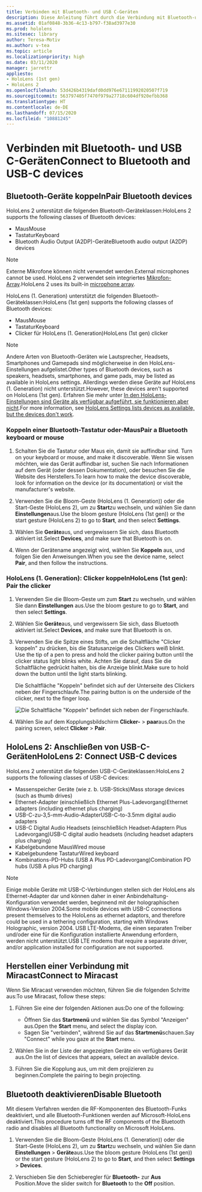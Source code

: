 ```yaml
---
title: Verbinden mit Bluetooth- und USB C-Geräten
description: Diese Anleitung führt durch die Verbindung mit Bluetooth-und USB-C-Geräten und-Zubehör.
ms.assetid: 01af0848-3b36-4c13-b797-f38ad3977e30
ms.prod: hololens
ms.sitesec: library
author: Teresa-Motiv
ms.author: v-tea
ms.topic: article
ms.localizationpriority: high
ms.date: 03/11/2020
manager: jarrettr
appliesto:
- HoloLens (1st gen)
- HoloLens 2
ms.openlocfilehash: 53d426b4319dafd0dd976e67111992020507f719
ms.sourcegitcommit: 563797405f7470f979a27718c604df920efbb368
ms.translationtype: HT
ms.contentlocale: de-DE
ms.lasthandoff: 07/15/2020
ms.locfileid: "10881245"
---
```

# <span data-ttu-id="a529d-103">Verbinden mit Bluetooth- und USB C-Geräten</span><span class="sxs-lookup"><span data-stu-id="a529d-103">Connect to Bluetooth and USB-C devices</span></span>

## <span data-ttu-id="a529d-104">Bluetooth-Geräte koppeln</span><span class="sxs-lookup"><span data-stu-id="a529d-104">Pair Bluetooth devices</span></span>

<span data-ttu-id="a529d-105">HoloLens 2 unterstützt die folgenden Bluetooth-Geräteklassen:</span><span class="sxs-lookup"><span data-stu-id="a529d-105">HoloLens 2 supports the following classes of Bluetooth devices:</span></span>

- <span data-ttu-id="a529d-106">Maus</span><span class="sxs-lookup"><span data-stu-id="a529d-106">Mouse</span></span>
- <span data-ttu-id="a529d-107">Tastatur</span><span class="sxs-lookup"><span data-stu-id="a529d-107">Keyboard</span></span>
- <span data-ttu-id="a529d-108">Bluetooth Audio Output (A2DP)-Geräte</span><span class="sxs-lookup"><span data-stu-id="a529d-108">Bluetooth audio output (A2DP) devices</span></span>

> [!NOTE]
> <span data-ttu-id="a529d-109">Externe Mikrofone können nicht verwendet werden.</span><span class="sxs-lookup"><span data-stu-id="a529d-109">External microphones cannot be used.</span></span> <span data-ttu-id="a529d-110">HoloLens 2 verwendet sein integriertes [Mikrofon-Array](hololens2-hardware.md#audio-and-speech).</span><span class="sxs-lookup"><span data-stu-id="a529d-110">HoloLens 2 uses its built-in [microphone array](hololens2-hardware.md#audio-and-speech).</span></span>

<span data-ttu-id="a529d-111">HoloLens (1. Generation) unterstützt die folgenden Bluetooth-Geräteklassen:</span><span class="sxs-lookup"><span data-stu-id="a529d-111">HoloLens (1st gen) supports the following classes of Bluetooth devices:</span></span>

- <span data-ttu-id="a529d-112">Maus</span><span class="sxs-lookup"><span data-stu-id="a529d-112">Mouse</span></span>
- <span data-ttu-id="a529d-113">Tastatur</span><span class="sxs-lookup"><span data-stu-id="a529d-113">Keyboard</span></span>
- <span data-ttu-id="a529d-114">Clicker für HoloLens (1. Generation)</span><span class="sxs-lookup"><span data-stu-id="a529d-114">HoloLens (1st gen) clicker</span></span>

> [!NOTE]
> <span data-ttu-id="a529d-115">Andere Arten von Bluetooth-Geräten wie Lautsprecher, Headsets, Smartphones und Gamepads sind möglicherweise in den HoloLens-Einstellungen aufgelistet.</span><span class="sxs-lookup"><span data-stu-id="a529d-115">Other types of Bluetooth devices, such as speakers, headsets, smartphones, and game pads, may be listed as available in HoloLens settings.</span></span> <span data-ttu-id="a529d-116">Allerdings werden diese Geräte auf HoloLens (1. Generation) nicht unterstützt.</span><span class="sxs-lookup"><span data-stu-id="a529d-116">However, these devices aren't supported on HoloLens (1st gen).</span></span> <span data-ttu-id="a529d-117">Erfahren Sie mehr unter [In den HoloLens-Einstellungen sind Geräte als verfügbar aufgeführt, sie funktionieren aber nicht](hololens-FAQ.md#hololens-settings-lists-devices-as-available-but-the-devices-dont-work).</span><span class="sxs-lookup"><span data-stu-id="a529d-117">For more information, see [HoloLens Settings lists devices as available, but the devices don't work](hololens-FAQ.md#hololens-settings-lists-devices-as-available-but-the-devices-dont-work).</span></span>

### <span data-ttu-id="a529d-118">Koppeln einer Bluetooth-Tastatur oder-Maus</span><span class="sxs-lookup"><span data-stu-id="a529d-118">Pair a Bluetooth keyboard or mouse</span></span>

1. <span data-ttu-id="a529d-119">Schalten Sie die Tastatur oder Maus ein, damit sie auffindbar sind. </span><span class="sxs-lookup"><span data-stu-id="a529d-119">Turn on your keyboard or mouse, and make it discoverable.</span></span> <span data-ttu-id="a529d-120">Wenn Sie wissen möchten, wie das Gerät auffindbar ist, suchen Sie nach Informationen auf dem Gerät (oder dessen Dokumentation), oder besuchen Sie die Website des Herstellers.</span><span class="sxs-lookup"><span data-stu-id="a529d-120">To learn how to make the device discoverable, look for information on the device (or its documentation) or visit the manufacturer's website.</span></span>

1. <span data-ttu-id="a529d-121">Verwenden Sie die Bloom-Geste (HoloLens (1. Generation)) oder die Start-Geste (HoloLens 2), um zu **Start**zu wechseln, und wählen Sie dann **Einstellungen**aus.</span><span class="sxs-lookup"><span data-stu-id="a529d-121">Use the bloom gesture (HoloLens (1st gen)) or the start gesture (HoloLens 2) to go to **Start**, and then select **Settings**.</span></span>

1. <span data-ttu-id="a529d-122">Wählen Sie **Geräte**aus, und vergewissern Sie sich, dass Bluetooth aktiviert ist.</span><span class="sxs-lookup"><span data-stu-id="a529d-122">Select **Devices**, and make sure that Bluetooth is on.</span></span>  

1. <span data-ttu-id="a529d-123">Wenn der Gerätename angezeigt wird, wählen Sie **Koppeln** aus, und folgen Sie den Anweisungen.</span><span class="sxs-lookup"><span data-stu-id="a529d-123">When you see the device name, select **Pair**, and then follow the instructions.</span></span>

### <span data-ttu-id="a529d-124">HoloLens (1. Generation): Clicker koppeln</span><span class="sxs-lookup"><span data-stu-id="a529d-124">HoloLens (1st gen): Pair the clicker</span></span>

1. <span data-ttu-id="a529d-125">Verwenden Sie die Bloom-Geste um zum **Start** zu wechseln, und wählen Sie dann **Einstellungen** aus.</span><span class="sxs-lookup"><span data-stu-id="a529d-125">Use the bloom gesture to go to **Start**, and then select **Settings**.</span></span>

1. <span data-ttu-id="a529d-126">Wählen Sie **Geräte**aus, und vergewissern Sie sich, dass Bluetooth aktiviert ist.</span><span class="sxs-lookup"><span data-stu-id="a529d-126">Select **Devices**, and make sure that Bluetooth is on.</span></span>

1. <span data-ttu-id="a529d-127">Verwenden Sie die Spitze eines Stifts, um die Schaltfläche "Clicker koppeln" zu drücken, bis die Statusanzeige des Clickers weiß blinkt. </span><span class="sxs-lookup"><span data-stu-id="a529d-127">Use the tip of a pen to press and hold the clicker pairing button until the clicker status light blinks white.</span></span> <span data-ttu-id="a529d-128">Achten Sie darauf, dass Sie die Schaltfläche gedrückt halten, bis die Anzeige blinkt.</span><span class="sxs-lookup"><span data-stu-id="a529d-128">Make sure to hold down the button until the light starts blinking.</span></span>  

   <span data-ttu-id="a529d-129">Die Schaltfläche "Koppeln" befindet sich auf der Unterseite des Clickers neben der Fingerschlaufe.</span><span class="sxs-lookup"><span data-stu-id="a529d-129">The pairing button is on the underside of the clicker, next to the finger loop.</span></span>
   
   ![Die Schaltfläche "Koppeln" befindet sich neben der Fingerschlaufe.](images/use-hololens-clicker-1.png)
   
1. <span data-ttu-id="a529d-131">Wählen Sie auf dem Kopplungsbildschirm **Clicker-** > **paar**aus.</span><span class="sxs-lookup"><span data-stu-id="a529d-131">On the pairing screen, select **Clicker** > **Pair**.</span></span>

## <span data-ttu-id="a529d-132">HoloLens 2: Anschließen von USB-C-Geräten</span><span class="sxs-lookup"><span data-stu-id="a529d-132">HoloLens 2: Connect USB-C devices</span></span>

<span data-ttu-id="a529d-133">HoloLens 2 unterstützt die folgenden USB-C-Geräteklassen:</span><span class="sxs-lookup"><span data-stu-id="a529d-133">HoloLens 2 supports the following classes of USB-C devices:</span></span>

- <span data-ttu-id="a529d-134">Massenspeicher Geräte (wie z. b. USB-Sticks)</span><span class="sxs-lookup"><span data-stu-id="a529d-134">Mass storage devices (such as thumb drives)</span></span>
- <span data-ttu-id="a529d-135">Ethernet-Adapter (einschließlich Ethernet Plus-Ladevorgang)</span><span class="sxs-lookup"><span data-stu-id="a529d-135">Ethernet adapters (including ethernet plus charging)</span></span>
- <span data-ttu-id="a529d-136">USB-C-zu-3,5-mm-Audio-Adapter</span><span class="sxs-lookup"><span data-stu-id="a529d-136">USB-C-to-3.5mm digital audio adapters</span></span>
- <span data-ttu-id="a529d-137">USB-C Digital Audio Headsets (einschließlich Headset-Adaptern Plus Ladevorgang)</span><span class="sxs-lookup"><span data-stu-id="a529d-137">USB-C digital audio headsets (including headset adapters plus charging)</span></span>
- <span data-ttu-id="a529d-138">Kabelgebundene Maus</span><span class="sxs-lookup"><span data-stu-id="a529d-138">Wired mouse</span></span>
- <span data-ttu-id="a529d-139">Kabelgebundene Tastatur</span><span class="sxs-lookup"><span data-stu-id="a529d-139">Wired keyboard</span></span>
- <span data-ttu-id="a529d-140">Kombinations-PD-Hubs (USB A Plus PD-Ladevorgang)</span><span class="sxs-lookup"><span data-stu-id="a529d-140">Combination PD hubs (USB A plus PD charging)</span></span>

> [!NOTE]
> <span data-ttu-id="a529d-141">Einige mobile Geräte mit USB-C-Verbindungen stellen sich der HoloLens als Ethernet-Adapter dar und können daher in einer Anbindehaltung-Konfiguration verwendet werden, beginnend mit der holographischen Windows-Version 2004.</span><span class="sxs-lookup"><span data-stu-id="a529d-141">Some mobile devices with USB-C connections present themselves to the HoloLens as ethernet adaptors, and therefore could be used in a tethering configuration, starting with Windows Holographic, version 2004.</span></span> <span data-ttu-id="a529d-142">USB LTE-Modems, die einen separaten Treiber und/oder eine für die Konfiguration installierte Anwendung erfordern, werden nicht unterstützt.</span><span class="sxs-lookup"><span data-stu-id="a529d-142">USB LTE modems that require a separate driver, and/or application installed for configuration are not supported.</span></span>

## <span data-ttu-id="a529d-143">Herstellen einer Verbindung mit Miracast</span><span class="sxs-lookup"><span data-stu-id="a529d-143">Connect to Miracast</span></span>

<span data-ttu-id="a529d-144">Wenn Sie Miracast verwenden möchten, führen Sie die folgenden Schritte aus:</span><span class="sxs-lookup"><span data-stu-id="a529d-144">To use Miracast, follow these steps:</span></span>

1. <span data-ttu-id="a529d-145">Führen Sie eine der folgenden Aktionen aus:</span><span class="sxs-lookup"><span data-stu-id="a529d-145">Do one of the following:</span></span>  

   - <span data-ttu-id="a529d-146">Öffnen Sie das **Startmenü** und wählen Sie das Symbol "Anzeigen" aus.</span><span class="sxs-lookup"><span data-stu-id="a529d-146">Open the **Start** menu, and select the display icon.</span></span>
   - <span data-ttu-id="a529d-147">Sagen Sie "verbinden", während Sie auf das **Startmenü**schauen.</span><span class="sxs-lookup"><span data-stu-id="a529d-147">Say "Connect" while you gaze at the **Start** menu.</span></span>  

1. <span data-ttu-id="a529d-148">Wählen Sie in der Liste der angezeigten Geräte ein verfügbares Gerät aus.</span><span class="sxs-lookup"><span data-stu-id="a529d-148">On the list of devices that appears, select an available device.</span></span>

1. <span data-ttu-id="a529d-149">Führen Sie die Kopplung aus, um mit dem projizieren zu beginnen.</span><span class="sxs-lookup"><span data-stu-id="a529d-149">Complete the pairing to begin projecting.</span></span>

## <span data-ttu-id="a529d-150">Bluetooth deaktivieren</span><span class="sxs-lookup"><span data-stu-id="a529d-150">Disable Bluetooth</span></span>

<span data-ttu-id="a529d-151">Mit diesem Verfahren werden die RF-Komponenten des Bluetooth-Funks deaktiviert, und alle Bluetooth-Funktionen werden auf Microsoft-HoloLens deaktiviert.</span><span class="sxs-lookup"><span data-stu-id="a529d-151">This procedure turns off the RF components of the Bluetooth radio and disables all Bluetooth functionality on Microsoft HoloLens.</span></span>

1. <span data-ttu-id="a529d-152">Verwenden Sie die Bloom-Geste (HoloLens (1. Generation)) oder die Start-Geste (HoloLens 2), um zu **Start**zu wechseln, und wählen Sie dann **Einstellungen** > **Geräte**aus.</span><span class="sxs-lookup"><span data-stu-id="a529d-152">Use the bloom gesture (HoloLens (1st gen)) or the start gesture (HoloLens 2) to go to **Start**, and then select **Settings** > **Devices**.</span></span>

1. <span data-ttu-id="a529d-153">Verschieben Sie den Schieberegler für **Bluetooth-** zur **Aus** Position.</span><span class="sxs-lookup"><span data-stu-id="a529d-153">Move the slider switch for **Bluetooth** to the **Off** position.</span></span>
